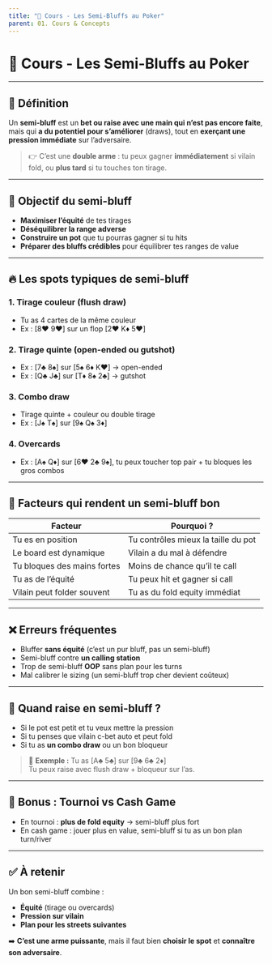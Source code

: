 ```yaml
---
title: "📘 Cours - Les Semi-Bluffs au Poker"
parent: 01. Cours & Concepts
---
```


# 📘 Cours - Les Semi-Bluffs au Poker

---

## 🧠 Définition

Un **semi-bluff** est un **bet ou raise avec une main qui n’est pas encore faite**, mais qui **a du potentiel pour s’améliorer** (draws), tout en **exerçant une pression immédiate** sur l’adversaire.

> 👉 C’est une **double arme** : tu peux gagner **immédiatement** si vilain fold, ou **plus tard** si tu touches ton tirage.

---

## 🎯 Objectif du semi-bluff

- **Maximiser l’équité** de tes tirages
- **Déséquilibrer la range adverse**
- **Construire un pot** que tu pourras gagner si tu hits
- **Préparer des bluffs crédibles** pour équilibrer tes ranges de value

---

## 🔥 Les spots typiques de semi-bluff

### 1. **Tirage couleur (flush draw)**
- Tu as 4 cartes de la même couleur
- Ex : [8♥️ 9♥️] sur un flop [2♥️ K♦️ 5♥️]

### 2. **Tirage quinte (open-ended ou gutshot)**
- Ex : [7♣️ 8♠️] sur [5♠️ 6♦️ K♥️] → open-ended
- Ex : [Q♣️ J♣️] sur [T♦️ 8♠️ 2♣️] → gutshot

### 3. **Combo draw**
- Tirage quinte + couleur ou double tirage
- Ex : [J♠️ T♠️] sur [9♠️ Q♠️ 3♦️]

### 4. **Overcards**
- Ex : [A♠️ Q♦️] sur [6♥️ 2♣️ 9♠️], tu peux toucher top pair + tu bloques les gros combos

---

## 📐 Facteurs qui rendent un semi-bluff bon

| Facteur                       | Pourquoi ?                                          |
|------------------------------|-----------------------------------------------------|
| Tu es en position            | Tu contrôles mieux la taille du pot                 |
| Le board est dynamique       | Vilain a du mal à défendre                          |
| Tu bloques des mains fortes  | Moins de chance qu’il te call                       |
| Tu as de l’équité            | Tu peux hit et gagner si call                       |
| Vilain peut folder souvent   | Tu as du fold equity immédiat                      |

---

## ❌ Erreurs fréquentes

- Bluffer **sans équité** (c’est un pur bluff, pas un semi-bluff)
- Semi-bluff contre **un calling station**
- Trop de semi-bluff **OOP** sans plan pour les turns
- Mal calibrer le sizing (un semi-bluff trop cher devient coûteux)

---

## 💬 Quand raise en semi-bluff ?

- Si le pot est petit et tu veux mettre la pression
- Si tu penses que vilain c-bet auto et peut fold
- Si tu as **un combo draw** ou un bon bloqueur

> 🎯 **Exemple :** Tu as [A♣️ 5♣️] sur [9♣️ 6♣️ 2♦️]  
Tu peux raise avec flush draw + bloqueur sur l’as.

---

## 🧠 Bonus : Tournoi vs Cash Game

- En tournoi : **plus de fold equity** → semi-bluff plus fort
- En cash game : jouer plus en value, semi-bluff si tu as un bon plan turn/river

---

## ✅ À retenir

Un bon semi-bluff combine :
- **Équité** (tirage ou overcards)
- **Pression sur vilain**
- **Plan pour les streets suivantes**

➡️ **C’est une arme puissante**, mais il faut bien **choisir le spot** et **connaître son adversaire**.

